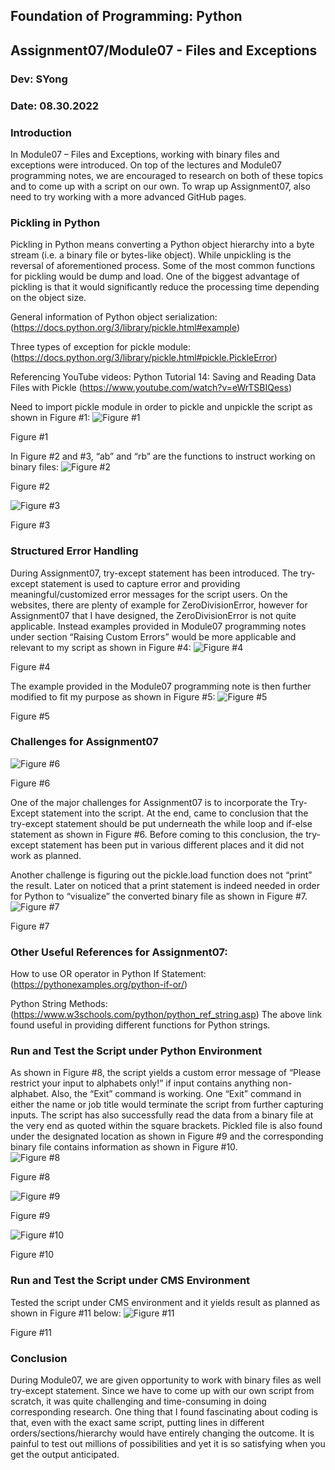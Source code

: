 ## Foundation of Programming: Python
## Assignment07/Module07 - Files and Exceptions
### Dev: SYong
### Date: 08.30.2022

### Introduction
In Module07 – Files and Exceptions, working with binary files and exceptions were introduced. On top of the lectures and Module07 programming notes,  we are encouraged to research on both of these topics and to come up with a script on our own. To wrap up Assignment07, also need to try working with a more advanced GitHub pages. 


### Pickling in Python
Pickling in Python means converting a Python object hierarchy into a byte stream (i.e. a binary file or bytes-like object). While unpickling is the reversal of aforementioned process. 
Some of the most common functions for pickling would be dump and load. 
One of the biggest advantage of pickling is that it would significantly reduce the processing time depending on the object size. 


General information of Python object serialization:  
(https://docs.python.org/3/library/pickle.html#example)

Three types of exception for pickle module: 
(https://docs.python.org/3/library/pickle.html#pickle.PickleError)

Referencing YouTube videos: 
Python Tutorial 14: Saving and Reading Data Files with Pickle
(https://www.youtube.com/watch?v=eWrTSBIQess)

Need to import pickle module in order to pickle and unpickle the script as shown in Figure #1: 
![Figure #1](https://user-images.githubusercontent.com/110863399/187561431-f8f9aa2b-76c2-480f-8aba-7f2e82317fd7.png)

Figure #1


In Figure #2 and #3, “ab” and “rb” are the functions to instruct working on binary files: 
![Figure #2](https://user-images.githubusercontent.com/110863399/187561469-9f72d52f-dadf-47b7-934f-e61c7a97b110.png)

Figure #2


![Figure #3](https://user-images.githubusercontent.com/110863399/187561482-5fb68150-e5dc-43b8-b020-7dcc2af34ae7.png)

Figure #3

### Structured Error Handling
During Assignment07, try-except statement has been introduced. The try-except statement is used to capture error and providing meaningful/customized error messages for the script users. 
On the websites, there are plenty of example for ZeroDivisionError, however for Assignment07 that I have designed, the ZeroDivisionError is not quite applicable. Instead examples provided in Module07 programming notes under section “Raising Custom Errors” would be more applicable and relevant to my script as shown in Figure #4: 
![Figure #4](https://user-images.githubusercontent.com/110863399/187561510-3e170cc2-5b9d-46c0-965c-e34896a9058f.png)

Figure #4


The example provided in the Module07 programming note is then further modified to fit my purpose as shown in Figure #5: 
![Figure #5](https://user-images.githubusercontent.com/110863399/187561528-0746e051-c86b-4bfb-9ad0-472e26070d07.png)

Figure #5


### Challenges for Assignment07
![Figure #6](https://user-images.githubusercontent.com/110863399/187561549-59318087-65be-4b52-a3bc-c0d1e55632f5.png)

Figure #6


One of the major challenges for Assignment07 is to incorporate the Try-Except statement into the script. At the end, came to conclusion that the try-except statement should be put underneath the while loop and if-else statement as shown in Figure #6. Before coming to this conclusion, the try-except statement has been put in various different places and it did not work as planned. 

Another challenge is figuring out the pickle.load function does not “print” the result. Later on noticed that a print statement is indeed needed in order for Python to “visualize” the converted binary file as shown in Figure #7. 
![Figure #7](https://user-images.githubusercontent.com/110863399/187561560-3bfdcb43-281a-4cc6-9894-1ec0caaede61.png)

Figure #7


### Other Useful References for Assignment07: 
How to use OR operator in Python If Statement: 
(https://pythonexamples.org/python-if-or/)

Python String Methods: 
(https://www.w3schools.com/python/python_ref_string.asp)
The above link found useful in providing different functions for Python strings. 

### Run and Test the Script under Python Environment
As shown in Figure #8, the script yields a custom error message of “Please restrict your input to alphabets only!” if input contains anything non-alphabet. 
Also, the “Exit” command is working. One “Exit” command in either the name or job title would terminate the script from further capturing inputs. 
The script has also successfully read the data from a binary file at the very end as quoted within the square brackets. 
Pickled file is also found under the designated location as shown in Figure #9 and the corresponding binary file contains information as shown in Figure #10.  
![Figure #8](https://user-images.githubusercontent.com/110863399/187561675-8237a994-b387-4376-9c49-2dd4a41ef86f.png)

Figure #8


![Figure #9](https://user-images.githubusercontent.com/110863399/187561680-88f36ec1-e585-4123-a0e0-804c31d2d4d3.png)

Figure #9


![Figure #10](https://user-images.githubusercontent.com/110863399/187561689-15b4a592-ea50-433a-97b0-0b83944d0f0e.png)

Figure #10


### Run and Test the Script under CMS Environment
Tested the script under CMS environment and it yields result as planned as shown in Figure #11 below: 
![Figure #11](https://user-images.githubusercontent.com/110863399/187561697-96274e45-f0e5-47d3-b1e9-57f93dbdb156.png)

Figure #11


### Conclusion
During Module07, we are given opportunity to work with binary files as well try-except statement. Since we have to come up with our own script from scratch, it was quite challenging and time-consuming in doing corresponding research. 
One thing that I found fascinating about coding is that, even with the exact same script, putting lines in different orders/sections/hierarchy would have entirely changing the outcome. It is painful to test out millions of possibilities and yet it is so satisfying when you get the output anticipated. 



